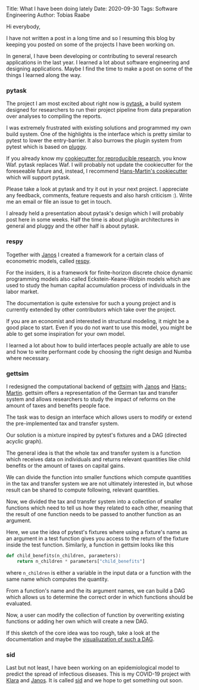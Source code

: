 Title: What I have been doing lately
Date: 2020-09-30
Tags: Software Engineering
Author: Tobias Raabe

Hi everybody,

I have not written a post in a long time and so I resuming this blog by keeping you
posted on some of the projects I have been working on.

In general, I have been developing or contributing to several research applications in
the last year. I learned a lot about software engineering and designing applications.
Maybe I find the time to make a post on some of the things I learned along the way.

<!-- PELICAN_END_SUMMARY -->

### pytask

The project I am most excited about right now is
[pytask](https://github.com/pytask-dev/pytask), a build system designed for researchers
to run their project pipeline from data preparation over analyses to
compiling the reports.

I was extremely frustrated with existing solutions and programmed my own build system.
One of the highlights is the interface which is pretty similar to pytest to lower the
entry-barrier. It also burrows the plugin system from pytest which is based on
[pluggy](https://github.com/pytest-dev/pluggy).

If you already know my [cookiecutter for reproducible
research](https://github.com/tobiasraabe/cookiecutter-research-template), you know Waf.
pytask replaces Waf. I will probably not update the cookiecutter for the foreseeable
future and, instead, I recommend [Hans-Martin's cookiecutter](
https://github.com/hmgaudecker/econ-project-templates) which will support pytask.

Please take a look at pytask and try it out in your next project. I appreciate any
feedback, comments, feature requests and also harsh criticism :). Write me an email or
file an issue to get in touch.

I already held a presentation about pytask's design which I will probably post here in
some weeks. Half the time is about plugin architectures in general and pluggy and the
other half is about pytask.


### respy

Together with [Janos](https://github.com/janosg) I created a framework for a certain
class of econometric models, called
[respy](https://github.com/OpenSourceEconomics/respy).

For the insiders, it is a framework for finite-horizon discrete choice dynamic
programming models also called Eckstein-Keane-Wolpin models which are used to study the
human capital accumulation process of individuals in the labor market.

The documentation is quite extensive for such a young project and is currently extended
by other contributors which take over the project.

If you are an economist and interested in structural modeling, it might be a good place
to start. Even if you do not want to use this model, you might be able to get some
inspiration for your own model.

I learned a lot about how to build interfaces people actually are able to use and how to
write performant code by choosing the right design and Numba where necessary.


### gettsim

I redesigned the computational backend of
[gettsim](https://github.com/iza-institute-of-labor-economics/gettsim) with
[Janos](https://github.com/janosg) and [Hans-Martin](https://github.com/hmgaudecker).
gettsim offers a representation of the German tax and transfer system and allows
researchers to study the impact of reforms on the amount of taxes and benefits people
face.

The task was to design an interface which allows users to modify or extend the
pre-implemented tax and transfer system.

Our solution is a mixture inspired by pytest's fixtures and a DAG (directed acyclic
graph).

The general idea is that the whole tax and transfer system is a function which receives
data on individuals and returns relevant quantities like child benefits or the amount of
taxes on capital gains.

We can divide the function into smaller functions which compute quantities in the tax
and transfer system we are not ultimately interested in, but whose result can be shared
to compute following, relevant quantities.

Now, we divided the tax and transfer system into a collection of smaller functions which
need to tell us how they related to each other, meaning that the result of one function
needs to be passed to another function as an argument.

Here, we use the idea of pytest's fixtures where using a fixture's name as an argument
in a test function gives you access to the return of the fixture inside the test
function. Similarly, a function in gettsim looks like this

```python
def child_benefits(n_children, parameters):
    return n_children * parameters["child_benefits"]
```

where ``n_children`` is either a variable in the input data or a function with the same
name which computes the quantity.

From a function's name and the its argument names, we can build a DAG which allows us to
determine the correct order in which functions should be evaluated.

Now, a user can modify the collection of function by overwriting existing functions or
adding her own which will create a new DAG.

If this sketch of the core idea was too rough, take a look at the documentation and
maybe the [visualiuzation of such a
DAG](https://gettsim.readthedocs.io/en/latest/tutorials/visualizing_the_system.html).


### sid

Last but not least, I have been working on an epidemiological model to predict the
spread of infectious diseases. This is my COVID-19 project with
[Klara](https://github.com/roecla) and [Janos](https://github.com/janosg). It is called
[sid](https://github.com/covid-19-impact-lab/sid) and we hope to get something out soon.

